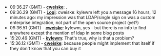* <a id="09:36.27">09:36.27 (GMT)</a> - __[cweiske](https://github.com/cweiske)__: .
* <a id="09:36.29">09:36.29 (GMT)</a> - __[Loqi](https://github.com/Loqi)__: cweiske: kylewm left you a message 16 hours, 12 minutes ago: my impression was that LDAP/single sign on was a custom enterprise integration, not part of the open source project (yet?)
* <a id="09:36.51">09:36.51 (GMT)</a> - __[cweiske](https://github.com/cweiske)__: kylewm, yes - but there is no info to find anywhere except the mention of ldap in some blog posts
* <a id="15:20.46">15:20.46 (GMT)</a> - __[kylewm](https://github.com/kylewm)__: That's true, why is that a problem?
* <a id="15:36.12">15:36.12 (GMT)</a> - __[cweiske](https://github.com/cweiske)__: because people might implement that itself if they don't know that you can buy it
